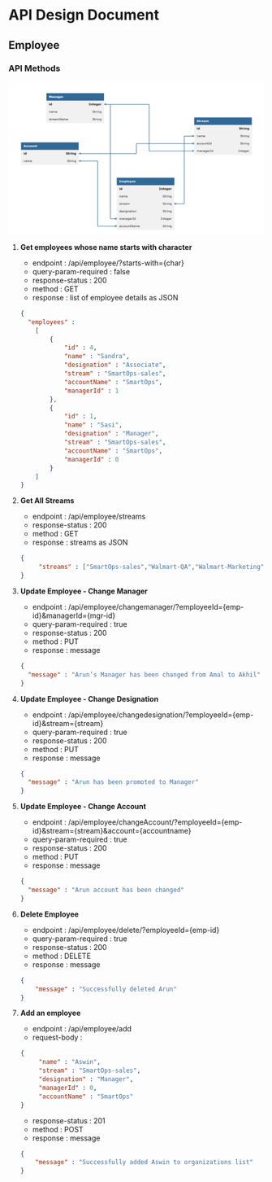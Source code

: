 # API Design Document
## Employee

### API Methods

<img src="Employee.png" alt="Employee Entity" width="700" height="300">

1. **Get employees whose name starts with character** 
    - endpoint : /api/employee/?starts-with={char}
    - query-param-required : false
    - response-status : 200
    - method : GET
    - response : list of employee details as JSON
    ```json
   {
      "employees" :
        [
            {
                "id" : 4,
                "name" : "Sandra",
                "designation" : "Associate",
                "stream" : "SmartOps-sales",
                "accountName" : "SmartOps",
                "managerId" : 1
            },
            {
                "id" : 1,
                "name" : "Sasi",
                "designation" : "Manager",
                "stream" : "SmartOps-sales",
                "accountName" : "SmartOps",
                "managerId" : 0
            }
        ]
   }
    ```
2. **Get All Streams** 
    - endpoint : /api/employee/streams
    - response-status : 200
    - method : GET
    - response : streams as JSON
    ```json
    {
         "streams" : ["SmartOps-sales","Walmart-QA","Walmart-Marketing"]
    }
    ```
3. **Update Employee - Change Manager**
   - endpoint : /api/employee/changemanager/?employeeId={emp-id}&managerId={mgr-id}
   - query-param-required : true
   - response-status : 200
   - method : PUT
   - response : message 
   ```json
   {
     "message" : "Arun’s Manager has been changed from Amal to Akhil"
   }
    ```
4. **Update Employee - Change Designation**
   - endpoint : /api/employee/changedesignation/?employeeId={emp-id}&stream={stream}
   - query-param-required : true
   - response-status : 200
   - method : PUT
   - response : message 
   ```json
   {
     "message" : "Arun has been promoted to Manager"
   }
    ```
5. **Update Employee - Change Account**
   - endpoint : /api/employee/changeAccount/?employeeId={emp-id}&stream={stream}&account={accountname}
   - query-param-required : true
   - response-status : 200
   - method : PUT
   - response : message 
   ```json
   {
     "message" : "Arun account has been changed"
   }
    ```
   
6. **Delete Employee** 
    - endpoint : /api/employee/delete/?employeeId={emp-id}
    - query-param-required : true
    - response-status : 200
    - method : DELETE
    - response : message 
   ```json
   {
       "message" : "Successfully deleted Arun"
   }
   ```

7. **Add an employee** 
    - endpoint : /api/employee/add
    - request-body :
   ```json
   {
        "name" : "Aswin",
        "stream" : "SmartOps-sales",
        "designation" : "Manager",
        "managerId" : 0,
        "accountName" : "SmartOps"
   }
   ```
    - response-status : 201
    - method : POST
    - response : message 
   ```json
   {
       "message" : "Successfully added Aswin to organizations list"
   }
   ```
